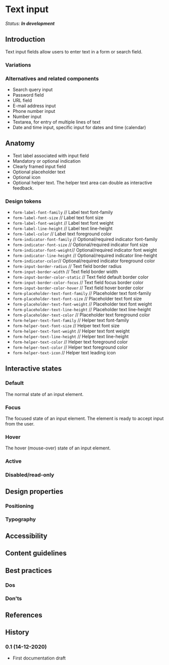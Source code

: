 # Text input

_Status: **In development**_

## Introduction

Text input fields allow users to enter text in a form or search field.

### Variations

### Alternatives and related components

- Search query input
- Password field
- URL field
- E-mail address input
- Phone number input
- Number input
- Textarea, for entry of multiple lines of text
- Date and time input, specific input for dates and time (calendar)

## Anatomy

- Text label associated with input field
- Mandatory or optional indication
- Clearly framed input field
- Optional placeholder text
- Optional icon
- Optional helper text. The helper text area can double as interactive feedback.

### Design tokens

- `form-label-font-family` // Label text font-family
- `form-label-font-size` // Label text font size
- `form-label-font-weight` // Label text font weight
- `form-label-line-height` // Label text line-height
- `form-label-color` // Label text foreground color
- `form-indicator-font-family` // Optional/required indicator font-family
- `form-indicator-font-size` // Optional/required indicator font size
- `form-indicator-font-weight`// Optional/required indicator font weight
- `form-indicator-line-height` // Optional/required indicator line-height
- `form-indicator-color`// Optional/required indicator foreground color
- `form-input-border-radius` // Text field border radius
- `form-input-border-width` // Text field border width
- `form-input-border-color-static` // Text field default border color
- `form-input-border-color-focus` // Text field focus border color
- `form-input-border-color-hover` // Text field hover border color
- `form-placeholder-text-font-family` // Placeholder text font-family
- `form-placeholder-text-font-size` // Placeholder text font size
- `form-placeholder-text-font-weight` // Placeholder text font weight
- `form-placeholder-text-line-height` // Placeholder text line-height
- `form-placeholder-text-color` // Placeholder text foreground color
- `form-helper-text-font-family` // Helper text font-family
- `form-helper-text-font-size` // Helper text font size
- `form-helper-text-font-weight` // Helper text font weight
- `form-helper-text-line-height` // Helper text line-height
- `form-helper-text-color` // Helper text foreground color
- `form-helper-text-color` // Helper text foreground color
- `form-helper-text-icon` // Helper text leading icon

## Interactive states

### Default

The normal state of an input element.

### Focus

The focused state of an input element. The element is ready to accept input from the user.

### Hover

The hover (mouse-over) state of an input element.

### Active

### Disabled/read-only

## Design properties

### Positioning

### Typography

## Accessibility

## Content guidelines

## Best practices

### Dos

### Don'ts

## References

## History

### 0.1 (14-12-2020)

- First documentation draft
